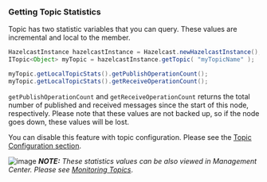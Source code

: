 


### Getting Topic Statistics

Topic has two statistic variables that you can query. These values are incremental and local to the member.

```java
HazelcastInstance hazelcastInstance = Hazelcast.newHazelcastInstance();
ITopic<Object> myTopic = hazelcastInstance.getTopic( "myTopicName" );

myTopic.getLocalTopicStats().getPublishOperationCount();
myTopic.getLocalTopicStats().getReceiveOperationCount();
```


`getPublishOperationCount` and `getReceiveOperationCount` returns the total number of published and received messages since the start of this node, respectively. Please note that these values are not backed up, so if the node goes down, these values will be lost.

You can disable this feature with topic configuration. Please see the [Topic Configuration section](#topic-configuration).

![image](images/NoteSmall.jpg) ***NOTE:*** *These statistics values can be also viewed in Management Center. Please see [Monitoring Topics](#monitoring-topics)*.




